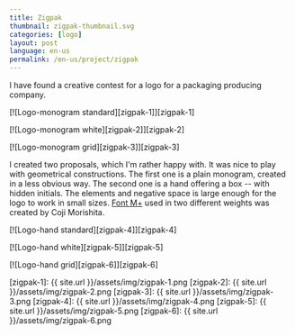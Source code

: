 ```yaml
---
title: Zigpak
thumbnail: zigpak-thumbnail.svg
categories: [logo]
layout: post
language: en-us
permalink: /en-us/project/zigpak
---
```


I have found a creative contest for a logo for a packaging producing company.

[![Logo-monogram standard][zigpak-1]][zigpak-1]

[![Logo-monogram white][zigpak-2]][zigpak-2]

[![Logo-monogram grid][zigpak-3]][zigpak-3]

I created two proposals, which I'm rather happy with. It was nice to play with geometrical constructions. The first one is a plain monogram, created in a less obvious way. The second one is a hand offering a box -- with hidden initials. The elements and negative space is large enough for the logo to work in small sizes. [Font M+](http://mplus-fonts.sourceforge.jp/) used in two different weights was created by Coji Morishita.


[![Logo-hand standard][zigpak-4]][zigpak-4]

[![Logo-hand white][zigpak-5]][zigpak-5]

[![Logo-hand grid][zigpak-6]][zigpak-6]

[zigpak-1]: {{ site.url }}/assets/img/zigpak-1.png
[zigpak-2]: {{ site.url }}/assets/img/zigpak-2.png
[zigpak-3]: {{ site.url }}/assets/img/zigpak-3.png
[zigpak-4]: {{ site.url }}/assets/img/zigpak-4.png
[zigpak-5]: {{ site.url }}/assets/img/zigpak-5.png
[zigpak-6]: {{ site.url }}/assets/img/zigpak-6.png